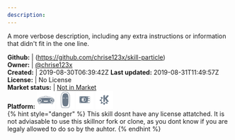 ```yaml
---
description: 
---
```

A more verbose description, including any extra instructions or
information that didn't fit in the one line.

**Github:** | (https://github.com/chrise123x/skill-particle)  
**Owner:** | [@chrise123x](https://github.com/chrise123x)  
**Created:** | 2019-08-30T06:39:42Z  **Last updated:** 2019-08-31T11:49:57Z  
**License:** | No License  
**Market status:** | [Not in Market](https://market.mycroft.ai/skill/)  
**Platform:**   ![](.gitbook/assets/mark-1-icon.png)  ![](.gitbook/assets/mark-2-icon.png)  ![](.gitbook/assets/picroft-icon.png)  ![](.gitbook/assets/kde.png)   
{% hint style="danger" %}
This skill dosnt have any license attatched. It is not adviasable to use this skillnor fork or clone, as you dont know if you are legaly allowed to do so by the auhtor.
{% endhint %}
